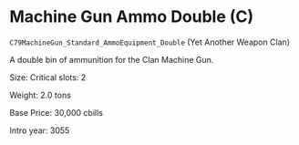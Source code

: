 # Machine Gun Ammo Double (C)

`C79MachineGun_Standard_AmmoEquipment_Double` (Yet Another Weapon Clan)

A double bin of ammunition for the Clan Machine Gun.

Size: Critical slots: 2

Weight: 2.0 tons

Base Price: 30,000 cbills

Intro year: 3055

